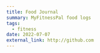 ```yaml
---
title: Food Journal
summary: MyFitnessPal food logs
tags:
  - fitness
date: 2022-07-07
external_link: http://github.com
---
```

